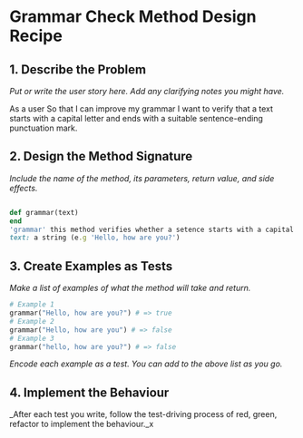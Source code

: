 # Grammar Check Method Design Recipe

## 1. Describe the Problem

_Put or write the user story here. Add any clarifying notes you might have._

As a user
So that I can improve my grammar
I want to verify that a text starts with a capital letter and ends with a suitable sentence-ending punctuation mark.

## 2. Design the Method Signature

_Include the name of the method, its parameters, return value, and side effects._

```ruby

def grammar(text)
end
'grammar' this method verifies whether a setence starts with a capital letter and ends with a sentence-ending punctuation mark.
text: a string (e.g 'Hello, how are you?')

```

## 3. Create Examples as Tests

_Make a list of examples of what the method will take and return._

```ruby
# Example 1
grammar("Hello, how are you?") # => true
# Example 2
grammar("Hello, how are you") # => false
# Example 3
grammar("hello, how are you?") # => false
```

_Encode each example as a test. You can add to the above list as you go._

## 4. Implement the Behaviour

_After each test you write, follow the test-driving process of red, green, refactor to implement the behaviour._x